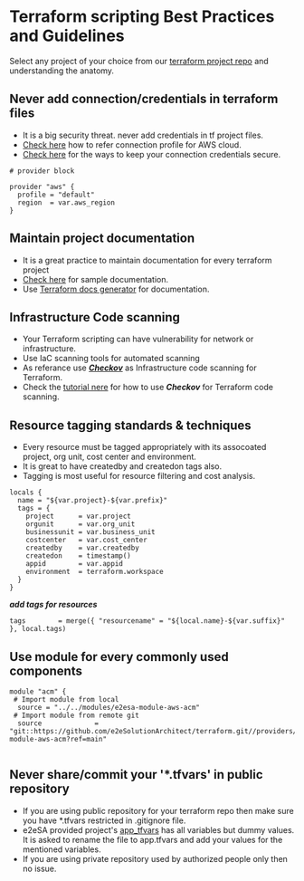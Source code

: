
# Terraform scripting Best Practices and Guidelines

Select any project of your choice from our [terraform project repo](https://github.com/e2eSolutionArchitect/terraform/tree/main/providers/) and understanding the anatomy.

## Never add connection/credentials in terraform files
- It is a big security threat. never add credentials in tf project files. 
- [Check here](https://github.com/e2eSolutionArchitect/terraform/blob/main/providers/aws/projects/template-e2esa-aws/versions.tf) how to refer connection profile for AWS cloud.
- [Check here]() for the ways to keep your connection credentials secure.

```
# provider block

provider "aws" {
  profile = "default"
  region  = var.aws_region
}
```

## Maintain project documentation

- It is a great practice to maintain documentation for every terraform project
- [Check here](https://github.com/e2eSolutionArchitect/terraform/tree/main/providers/aws/projects/template-e2esa-aws#readme) for sample documentation.
- Use [Terraform docs generator](https://github.com/e2eSolutionArchitect/terraform/blob/main/docs/terraform-docs-generator.md) for documentation.

## Infrastructure Code scanning 

- Your Terraform scripting can have vulnerability for network or infrastructure.
- Use IaC scanning tools for automated scanning
- As referance use [***Checkov***](https://github.com/e2eSolutionArchitect/terraform/tree/main/checknov) as Infrastructure code scanning for Terraform.
- Check the [tutorial nere](https://www.youtube.com/watch?v=bAkwvmZ7OGA) for how to use ***Checkov*** for Terraform code scanning.

## Resource tagging standards & techniques
- Every resource must be tagged appropriately with its assocoated project, org unit, cost center and environment. 
- It is great to have createdby and createdon tags also. 
- Tagging is most useful for resource filtering and cost analysis. 

```
locals {
  name = "${var.project}-${var.prefix}"
  tags = {
    project      = var.project
    orgunit      = var.org_unit
    businessunit = var.business_unit
    costcenter   = var.cost_center
    createdby    = var.createdby
    createdon    = timestamp()
    appid        = var.appid
    environment  = terraform.workspace
  }
}

```
***add tags for resources***
```
tags        = merge({ "resourcename" = "${local.name}-${var.suffix}" }, local.tags)
```

## Use module for every commonly used components

```
module "acm" {
 # Import module from local
  source = "../../modules/e2esa-module-aws-acm"
 # Import module from remote git
  source             = "git::https://github.com/e2eSolutionArchitect/terraform.git//providers/aws/modules/e2esa-module-aws-acm?ref=main"
  
```

## Never share/commit your '*.tfvars' in public repository 

- If you are using public repository for your terraform repo then make sure you have *.tfvars restricted in .gitignore file. 
- e2eSA provided project's [app_tfvars](https://github.com/e2eSolutionArchitect/terraform/blob/main/providers/aws/projects/e2esa-aws-acm/app_tfvars) has all variables but dummy values. It is asked to rename the file to app.tfvars and add your values for the mentioned variables. 
- If you are using  private repository used by authorized people only then no issue. 

